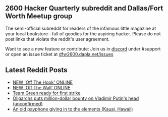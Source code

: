 ## 2600 Hacker Quarterly subreddit and Dallas/Fort Worth Meetup group
The semi-official subreddit for readers of the infamous little magazine at your local bookstore--full of goodies for the aspiring hacker. Please do not post links that violate the reddit's user agreement.

Want to see a new feature or contribute: 
Join us in [discord](https://dfw2600.dapla.net/chat) under #support or open an issue ticket at [dfw2600.dapla.net/issues](https://dfw2600.dapla.net/issues)

## Latest Reddit Posts
<!-- BLOG-POST-LIST:START -->
- [NEW 'Off The Hook' ONLINE](https://2600.com/hook/23-03-2022)
- [NEW 'Off The Wall' ONLINE](https://2600.com/wall/22-03-2022)
- [Team Green ready for first strike](https://www.reddit.com/r/2600/comments/tifr8p/team_green_ready_for_first_strike/)
- [Oligarchs puts million-dollar bounty on Vladimir Putin's head (unconfirmed)](https://www.reddit.com/r/2600/comments/ti763k/oligarchs_puts_milliondollar_bounty_on_vladimir/)
- [An old payphone giving in to the elements (Kauai, Hawaii)](https://www.reddit.com/r/2600/comments/tguxxv/an_old_payphone_giving_in_to_the_elements_kauai/)
<!-- BLOG-POST-LIST:END -->

